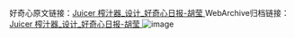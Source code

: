 好奇心原文链接：[Juicer 榨汁器_设计_好奇心日报-胡莹 ](https://www.qdaily.com/articles/11193.html)
WebArchive归档链接：[Juicer 榨汁器_设计_好奇心日报-胡莹 ](http://web.archive.org/web/20190623163901/https://www.qdaily.com/articles/11193.html)
![image](http://ww3.sinaimg.cn/large/007d5XDply1g3wd4nkti0j30u037t7hi)
